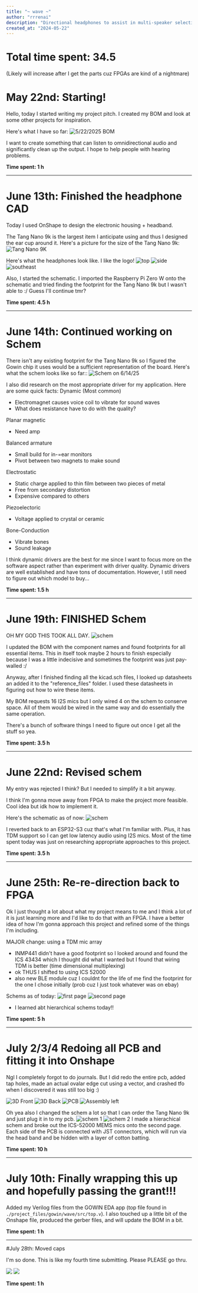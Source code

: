 ```yaml
---
title: "~ wave ~"
author: "rrrenai"
description: "Directional headphones to assist in multi-speaker selection"
created_at: "2024-05-22"
---
```

# Total time spent: 34.5
(Likely will increase after I get the parts cuz FPGAs are kind of a nightmare)

# May 22nd: Starting!

Hello, today I started writing my project pitch. I created my BOM and look at some other projects for inspiration.

Here's what I have so far:
![5/22/2025 BOM](./journal_images/5.22_BOM.png)

I want to create something that can listen to omnidirectional audio and significantly clean up the output. I hope to help people with hearing problems.

**Time spent: 1 h**

---
# June 13th: Finished the headphone CAD

Today I used OnShape to design the electronic housing + headband.

The Tang Nano 9k is the largest item I anticipate using and thus I designed the ear cup around it. Here's a picture for the size of the Tang Nano 9k:
![Tang Nano 9K](./journal_images/tang_nano_size.png)

Here's what the headphones look like. I like the logo!
![top](./journal_images/cad_top.PNG)
![side](./journal_images/cad_right.PNG)
![southeast](./journal_images/cad_se.PNG)

Also, I started the schematic. I imported the Raspberry Pi Zero W onto the schematic and tried finding the footprint for the Tang Nano 9k but I wasn't able to :/ Guess I'll continue tmr? 

**Time spent: 4.5 h**

---
# June 14th: Continued working on Schem

There isn't any existing footprint for the Tang Nano 9k so I figured the Gowin chip it uses would be a sufficient representation of the board. Here's what the schem looks like so far::
![Schem on  6/14/25](./journal_images/6-14-25_schem.PNG)

I also did research on the most appropriate driver for my application. Here are some quick facts:
Dynamic (Most common)
- Electromagnet causes voice coil to vibrate for sound waves
- What does resistance have to do with the quality?

Planar magnetic
- Need amp

Balanced armature
- Small build for in-=ear monitors
- Pivot between two magnets to make sound

Electrostatic
- Static charge applied to thin film between two pieces of metal
- Free from secondary distortion
- Expensive compared to others

Piezoelectoric
- Voltage applied to crystal or ceramic

Bone-Conduction
- Vibrate bones
- Sound leakage

I think dynamic drivers are the best for me since I want to focus more on the software aspect rather than experiment with driver quality. Dynamic drivers are well established and have tons of documentation. However, I still need to figure out which model to buy...

**Time spent: 1.5 h**

---
# June 19th: FINISHED Schem

OH MY GOD THIS TOOK ALL DAY. 
![schem](./journal_images/6-19-25_schem.PNG)

I updated the BOM with the component names and found footprints for all essential items. This in itself took maybe 2 hours to finish especially because I was a little indecisive and sometimes the footprint was just pay-walled :/

Anyway, after I finished finding all the kicad.sch files, I looked up datasheets an added it to the "reference_files" folder. I used these datasheets in figuring out how to wire these items. 

My BOM requests 16 I2S mics but I only wired 4 on the schem to conserve space. All of them would be wired in the same way and do essentially the same operation. 

There's a bunch of software things I need to figure out once I get all the stuff so yea.

**Time spent: 3.5 h**

---
# June 22nd: Revised schem

My entry was rejected I think? But I needed to simplify it a bit anyway. 

I think I'm gonna move away from FPGA to make the project more feasible. Cool idea but idk how to implement it.

Here's the schematic as of now:
![schem](./journal_images/6-22-25_schem.png)

I reverted back to an ESP32-S3 cuz that's what I'm familiar with. Plus, it has TDM support so I can get low latency audio using I2S mics. Most of the time spent today was just on researching appropriate approaches to this project.

**Time spent: 3.5 h**

---
# June 25th: Re-re-direction back to FPGA

Ok I just thought a lot about what my project means to me and I think a lot of it is just learning more and I'd like to do that with an FPGA. I have a better idea of how I'm gonna approach this project and refined some of the things I'm including.

MAJOR change: using a TDM mic array
* INMP441 didn't have a good footprint so I looked around and found the ICS 43434 which I thought did what I wanted but I found that wiring TDM is better (time dimensional multiplexing)
* ok THUS I shifted to using ICS 52000
* also new BLE module cuz I couldnt for the life of me find the footprint for the one I chose initially (prob cuz I just took whatever was on ebay)

Schems as of today: 
![first page](./journal_images/6-25-25_schem_1.png)
![second page](./journal_images/6-25-25_schem_2.png)
* I learned abt hierarchical schems today!!

**Time spent: 5 h**

---
# July 2/3/4 Redoing all PCB and fitting it into Onshape

Ngl I completely forgot to do journals. But I did redo the entire pcb, added tap holes, made an actual ovalar edge cut using a vector, and crashed tfo when I discovered it was still too big :)

![3D Front](./journal_images/7-10-25_3D.png)
![3D Back](./journal_images/7-10-25_3D_back.png)
![PCB](./journal_images/7-10-25_PCB.png)
![Assembly left](./journal_images/7-10-25_Assembly_LEFT.png)

Oh yea also I changed the schem a lot so that I can order the Tang Nano 9k and just plug it in to my pcb.
![schem 1](./journal_images/7-10-25_schem1.png)
![schem 2](./journal_images/7-10-25_schem2.png)
I made a hierachical schem and broke out the ICS-52000 MEMS mics onto the second page. Each side of the PCB is connected with JST connectors, which will run via the head band and be hidden with a layer of cotton batting.

**Time spent: 10 h**

--- 
# July 10th: Finally wrapping this up and hopefully passing the grant!!!

Added my Verilog files from the GOWIN EDA app (top file found in `./project_files/gowin/wave/src/top.v`). I also touched up a little bit of the Onshape file, produced the gerber files, and will update the BOM in a bit.

**Time spent: 1 h**

--- 
#July 28th: Moved caps

I'm so done. This is like my fourth time submitting. Please PLEASE go thru.

![](./journal_images/7-28-25_3D.png)
![](./journal_images/7-28-25_3D_back.png)

**Time spent: 1 h**